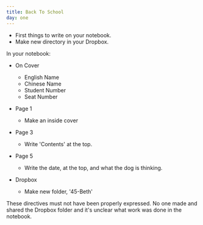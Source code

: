 ```yaml
---
title: Back To School
day: one
---
```


- First things to write on your notebook.
- Make new directory in your Dropbox.

In your notebook:
- On Cover
  - English Name
  - Chinese Name
  - Student Number
  - Seat Number
- Page 1
  - Make an inside cover
- Page 3
  - Write 'Contents' at the top.
- Page 5
  - Write the date, at the top, and what the dog is thinking.

- Dropbox
	- Make new folder, '45-Beth'

These directives must not have been properly expressed.
No one made and shared the Dropbox folder and it's unclear what work was done in the notebook.
